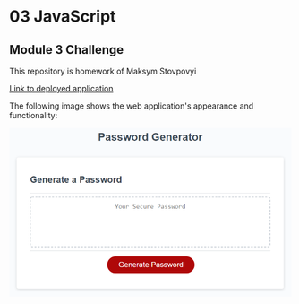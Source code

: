 # 03 JavaScript

## Module 3 Challenge

This repository is homework of Maksym Stovpovyi

[Link to deployed application](https://maksymstovpovyi.github.io/03-password-generator/)

The following image shows the web application's appearance and functionality:

![demo](./img/03-javascript-homework-demo.png)